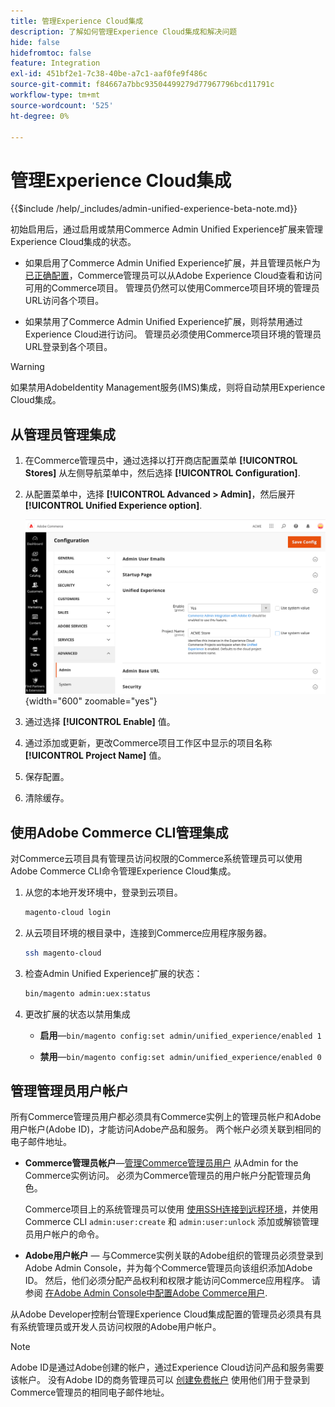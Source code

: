 ```yaml
---
title: 管理Experience Cloud集成
description: 了解如何管理Experience Cloud集成和解决问题
hide: false
hidefromtoc: false
feature: Integration
exl-id: 451bf2e1-7c38-40be-a7c1-aaf0fe9f486c
source-git-commit: f84667a7bbc93504499279d77967796bcd11791c
workflow-type: tm+mt
source-wordcount: '525'
ht-degree: 0%

---
```


# 管理Experience Cloud集成

{{$include /help/_includes/admin-unified-experience-beta-note.md}}

初始启用后，通过启用或禁用Commerce Admin Unified Experience扩展来管理Experience Cloud集成的状态。

- 如果启用了Commerce Admin Unified Experience扩展，并且管理员帐户为 [已正确配置](#manage-admin-user-accounts)，Commerce管理员可以从Adobe Experience Cloud查看和访问可用的Commerce项目。 管理员仍然可以使用Commerce项目环境的管理员URL访问各个项目。

- 如果禁用了Commerce Admin Unified Experience扩展，则将禁用通过Experience Cloud进行访问。 管理员必须使用Commerce项目环境的管理员URL登录到各个项目。

>[!WARNING]
>
>如果禁用AdobeIdentity Management服务(IMS)集成，则将自动禁用Experience Cloud集成。

## 从管理员管理集成

1. 在Commerce管理员中，通过选择以打开商店配置菜单 **[!UICONTROL Stores]** 从左侧导航菜单中，然后选择 **[!UICONTROL Configuration]**.

1. 从配置菜单中，选择 **[!UICONTROL Advanced > Admin]**，然后展开 **[!UICONTROL Unified Experience option]**.

   ![用于Experience Cloud集成的管理存储配置](./assets/admin-uex-manage-settings.png){width="600" zoomable="yes"}

1. 通过选择 **[!UICONTROL Enable]** 值。

1. 通过添加或更新，更改Commerce项目工作区中显示的项目名称 **[!UICONTROL Project Name]** 值。

1. 保存配置。

1. 清除缓存。

## 使用Adobe Commerce CLI管理集成

对Commerce云项目具有管理员访问权限的Commerce系统管理员可以使用Adobe Commerce CLI命令管理Experience Cloud集成。

1. 从您的本地开发环境中，登录到云项目。

   ```bash
   magento-cloud login
   ```

1. 从云项目环境的根目录中，连接到Commerce应用程序服务器。

   ```bash
   ssh magento-cloud
   ```

1. 检查Admin Unified Experience扩展的状态：

   ```bash
   bin/magento admin:uex:status
   ```

1. 更改扩展的状态以禁用集成

   - **启用**—`bin/magento config:set admin/unified_experience/enabled 1`

   - **禁用**—`bin/magento config:set admin/unified_experience/enabled 0`

## 管理管理员用户帐户

所有Commerce管理员用户都必须具有Commerce实例上的管理员帐户和Adobe用户帐户(Adobe ID)，才能访问Adobe产品和服务。 两个帐户必须关联到相同的电子邮件地址。

- **Commerce管理员帐户**—[管理Commerce管理员用户](../systems/permissions-users-all.md) 从Admin for the Commerce实例访问。 必须为Commerce管理员的用户帐户分配管理员角色。

  Commerce项目上的系统管理员可以使用 [使用SSH连接到远程环境](https://experienceleague.adobe.com/docs/commerce-cloud-service/user-guide/develop/secure-connections.html#connect-to-a-remote-environment)，并使用Commerce CLI `admin:user:create` 和 `admin:user:unlock` 添加或解锁管理员用户帐户的命令。

- **Adobe用户帐户** — 与Commerce实例关联的Adobe组织的管理员必须登录到Adobe Admin Console，并为每个Commerce管理员向该组织添加Adobe ID。 然后，他们必须分配产品权利和权限才能访问Commerce应用程序。 请参阅 [在Adobe Admin Console中配置Adobe Commerce用户](adobe-ims-config.md#step-4-configure-adobe-commerce-users-in-the-adobe-admin-console).

从Adobe Developer控制台管理Experience Cloud集成配置的管理员必须具有具有系统管理员或开发人员访问权限的Adobe用户帐户。

>[!NOTE]
>
>Adobe ID是通过Adobe创建的帐户，通过Experience Cloud访问产品和服务需要该帐户。 没有Adobe ID的商务管理员可以 [创建免费帐户](https://helpx.adobe.com/manage-account/using/create-update-adobe-id.html) 使用他们用于登录到Commerce管理员的相同电子邮件地址。
